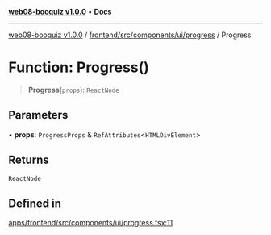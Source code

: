 [**web08-booquiz v1.0.0**](../../../../../../README.md) • **Docs**

***

[web08-booquiz v1.0.0](../../../../../../modules.md) / [frontend/src/components/ui/progress](../README.md) / Progress

# Function: Progress()

> **Progress**(`props`): `ReactNode`

## Parameters

• **props**: `ProgressProps` & `RefAttributes`\<`HTMLDivElement`\>

## Returns

`ReactNode`

## Defined in

[apps/frontend/src/components/ui/progress.tsx:11](https://github.com/boostcampwm-2024/web08-BooQuiz/blob/f96af645f7679e55fbd626cf58ee24bdf8b61d17/apps/frontend/src/components/ui/progress.tsx#L11)
